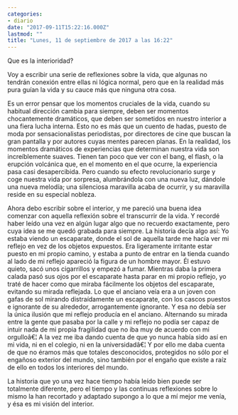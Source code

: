 ```yaml
---
categories:
- diario
date: "2017-09-11T15:22:16.000Z"
lastmod: ""
title: "Lunes, 11 de septiembre de 2017 a las 16:22"
---
```


Que es la interioridad?


Voy a escribir una serie de reflexiones sobre la vida, que algunas no tendrán conexión entre ellas ni lógica normal, pero que en la realidad más pura guían la vida y su cauce más que ninguna otra cosa.

Es un error pensar que los momentos cruciales de la vida, cuando su habitual dirección cambia para siempre, deben ser momentos chocantemente dramáticos, que deben ser sometidos en nuestro interior a una fiera lucha interna. Esto no es más que un cuento de hadas, puesto de moda por sensacionalistas periodistas, por directores de cine que buscan la gran pantalla y por autores cuyas mentes parecen planas. En la realidad, los momentos dramáticos de experiencias que determinan nuestra vida son increíblemente suaves. Tienen tan poco que ver con el bang, el flash, o la erupción volcánica que, en el momento en el que ocurre, la experiencia pasa casi desapercibida. Pero cuando su efecto revolucionario surge y coge nuestra vida por sorpresa, alumbrándola con una nueva luz, dándole una nueva melodía; una silenciosa maravilla acaba de ocurrir, y su maravilla reside en su especial nobleza.

Ahora debo escribir sobre el interior, y me pareció una buena idea comenzar con aquella reflexión sobre el transcurrir de la vida. Y recordé haber leído una vez en algún lugar algo que no recuerdo exactamente, pero cuya idea se me quedó grabada para siempre. La historia decía algo así: Yo estaba viendo un escaparate, donde el sol de aquella tarde me hacía ver mi reflejo en vez de los objetos expuestos. Era ligeramente irritante estar puesto en mi propio camino, y estaba a punto de entrar en la tienda cuando al lado de mi reflejo apareció la figura de un hombre mayor. Él estuvo quieto, sacó unos cigarrillos y empezó a fumar. Mientras daba la primera calada pasó sus ojos por el escaparate hasta parar en mi propio reflejo, yo traté de hacer como que miraba fácilmente los objetos del escaparate, evitando su mirada reflejada. Lo que el anciano veía era a un joven con gafas de sol mirando distraídamente un escaparate, con los cascos puestos e ignorante de su alrededor, arrogantemente ignorante. Y  esa no debía ser la única ilusión que mi reflejo producía en el anciano. Alternando su mirada entre la gente que pasaba por la calle y mi reflejo no podía ser capaz de intuir nada de mi propia fragilidad que no iba muy de acuerdo con mi orgulloâ€¦ A la vez me iba dando cuenta de que yo nunca había sido así en mi vida, ni en el colegio, ni en la universidadâ€¦ Y por ello me daba cuenta de que no éramos más que totales desconocidos, protegidos no sólo por el engañoso exterior del mundo, sino también por el engaño que existe a raíz de ello en todos los interiores del mundo.

La historia que yo una vez hace tiempo había leído bien puede ser totalmente diferente, pero el tiempo y las continuas reflexiones sobre lo mismo la han recortado y adaptado supongo a lo que a mí mejor me venía, y ésa es mi visión del interior.